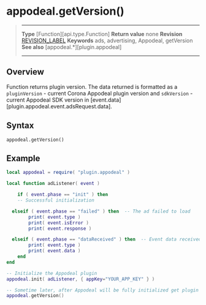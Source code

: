 # appodeal.getVersion()

> --------------------- ------------------------------------------------------------------------------------------
> __Type__              [Function][api.type.Function]
> __Return value__      none
> __Revision__          [REVISION_LABEL](REVISION_URL)
> __Keywords__          ads, advertising, Appodeal, getVersion
> __See also__          [appodeal.*][plugin.appodeal]
> --------------------- ------------------------------------------------------------------------------------------


## Overview

Function returns plugin version. The data returned is formatted as a `pluginVersion` - current Corona Appodeal plugin version and `sdkVersion` - current Appodeal SDK version in [event.data][plugin.appodeal.event.adsRequest.data].


## Syntax

	appodeal.getVersion()


## Example

``````lua
local appodeal = require( "plugin.appodeal" )

local function adListener( event )

	if ( event.phase == "init" ) then  
    -- Successful initialization

  elseif ( event.phase == "failed" ) then  -- The ad failed to load
		print( event.type )
		print( event.isError )
		print( event.response )

  elseif ( event.phase == "dataReceived" ) then  -- Event data received
		print( event.type )
		print( event.data )
	end
end

-- Initialize the Appodeal plugin
appodeal.init( adListener, { appKey="YOUR_APP_KEY" } )

-- Sometime later, after Appodeal will be fully initialized get plugin and SDK versions
appodeal.getVersion()
``````
